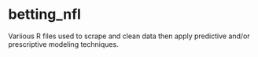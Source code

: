 # betting_nfl

Variious R files used to scrape and clean data then apply predictive and/or prescriptive modeling techniques.
